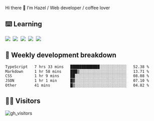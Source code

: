 
Hi there 👋 I’m Hazel / Web developer / coffee lover

## ⌨️ Learning

<samp>
 <a href="https://github.com/vuejs/core"><img src="https://api.iconify.design/logos:vue.svg" /></a>
  <a href="https://github.com/vuejs/core"><img src="https://api.iconify.design/logos:react.svg" /></a>
  <a href="https://github.com/vitejs/vite"><img src="https://api.iconify.design/logos:vitejs.svg" /></a>
  <a href="https://github.com/microsoft/TypeScript"><img src="https://api.iconify.design/logos:typescript-icon.svg" /></a> 
  <a href="https://github.com/unocss/unocss"><img src="https://api.iconify.design/logos:unocss.svg" /></a>
  

</samp>


## 🦀 Weekly development breakdown

<!--START_SECTION:waka-->

```txt
TypeScript   7 hrs 33 mins   █████████████░░░░░░░░░░░░   52.38 %
Markdown     1 hr 58 mins    ███▒░░░░░░░░░░░░░░░░░░░░░   13.71 %
CSS          1 hr 9 mins     ██░░░░░░░░░░░░░░░░░░░░░░░   08.08 %
JSON         1 hr 1 min      █▓░░░░░░░░░░░░░░░░░░░░░░░   07.10 %
Other        41 mins         █▒░░░░░░░░░░░░░░░░░░░░░░░   04.82 %
```

<!--END_SECTION:waka-->
## 👬🏻 Visitors

![gh_visitors](https://profile-counter.glitch.me/Hazel-Lin/count.svg)

